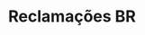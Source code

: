 ---
layout: project
images: ["reclamacoes1.png", "reclamacoes2.png"]
work: "UX & UI design - Development."
title: "Reclamações BR"
desc: "Government project to show open data on complains about companies. It won second place at government championship http://dados.gov.br/"
website: "http://reclamacoes-br.herokuapp.com/"
cover: "reclamacoes.png"
category: project
class: "third"
link: "reclamacoes.html"
---